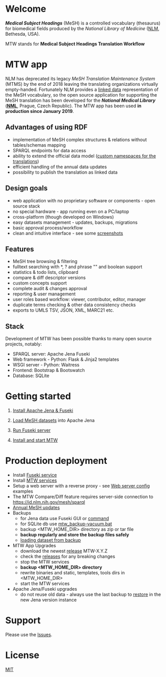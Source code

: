 # Welcome

***Medical Subject Headings*** (MeSH) is a controlled vocabulary (thesaurus) for biomedical fields produced by the *National Library of Medicine* ([NLM](https://www.nlm.nih.gov/mesh/), Bethesda, USA). 

MTW stands for **Medical Subject Headings Translation Workflow**

# MTW app

NLM has deprecated its legacy *MeSH Translation Maintenance System* (MTMS) by the end of 2018 leaving the translating organizations virtually empty-handed. Fortunately NLM provides a [linked data](https://id.nlm.nih.gov/mesh/) representation of the MeSH vocabulary, so the open source application for supporting the MeSH translation has been developed for the ***National Medical Library*** (**[NML](https://nlk.cz)**, Prague, Czech Republic). The MTW app has been used **in production since January 2019**.

## Advantages of using RDF

* implementation of MeSH complex structures & relations without tables/schemas mapping
* SPARQL endpoints for data access
* ability to extend the official data model
([custom namespaces for the translations](https://github.com/filak/MTW-MeSH/wiki/RDF-MTW-Data-model)) 
* efficient handling of the annual data updates
* possibility to publish the translation as linked data

## Design goals

* web application with no proprietary software or components - open source stack
* no special hardware - app running even on a PC/laptop
* cross-platform (though developed on Windows)
* easy datasets management - updates, backups, migrations
* basic approval process/workflow
* clean and intuitive interface - see some [screenshots](https://github.com/filak/MTW-MeSH/wiki/ScreenShots)

## Features

* MeSH tree browsing & filtering
* fulltext searching with *, ? and phrase "" and boolean support
* statistics & todo lists, clipboard
* compare & diff descriptor versions
* custom concepts support
* complete audit & changes approval
* reporting & user management
* user roles based workflow: viewer, contributor, editor, manager
* duplicate terms checking & other data consistency checks
* exports to UMLS TSV, JSON, XML, MARC21 etc.

## Stack

Development of MTW has been possible thanks to many open source projects, notably:

* SPARQL server: Apache Jena Fuseki
* Web framework - Python: Flask & Jinja2 templates
* WSGI server - Python:   Waitress
* Frontend: Bootstrap & Bootswatch
* Database: SQLite

# Getting started

1. [Install Apache Jena & Fuseki](https://github.com/filak/MTW-MeSH/wiki/Installation-on-Windows#apache-jenafuseki-installation)

2. [Load MeSH datasets](https://github.com/filak/MTW-MeSH/wiki/Loading-MeSH-datasets) into Apache Jena

3. [Run Fuseki server](https://github.com/filak/MTW-MeSH/wiki/Running-Fuseki-server#for-testing-and-development)

4. [Install and start MTW](https://github.com/filak/MTW-MeSH/wiki/Installation-on-Windows#mtw-installation)

# Production deployment

* Install [Fuseki service](https://github.com/filak/MTW-MeSH/wiki/Running-Fuseki-server#for-productiondeployment)
* Install [MTW services](https://github.com/filak/MTW-MeSH/wiki/Running-MTW-as-a-service)
* Setup a web server with a reverse proxy - see [Web server config](https://github.com/filak/MTW-MeSH/wiki/Web-server-config) examples
* The MTW Compare/Diff feature requires server-side connection to https://id.nlm.nih.gov/mesh/sparql
* [Annual MeSH updates](https://github.com/filak/MTW-MeSH/wiki/MeSH-Annual-Updates)
* Backups
    - for Jena data use Fuseki GUI or [command](https://jena.apache.org/documentation/fuseki2/fuseki-server-protocol.html)
    - for SQLite db use [mtw_backup-vacuum.bat](https://github.com/filak/MTW-MeSH/blob/master/flask-app/instance/db/mtw_backup-vacuum.bat)
    - backup <MTW_HOME_DIR> directory as zip or tar file
    - **backup regularly and store the backup files safely**
    - [loading dataset from backup](https://github.com/filak/MTW-MeSH/wiki/Loading-MeSH-datasets#loading-data-from-a-backup) 
* MTW App Upgrades
    - download the newest [release](https://github.com/filak/MTW-MeSH/releases/latest) MTW-X.Y.Z
    - check the [releases](https://github.com/filak/MTW-MeSH/releases) for any breaking changes
    - stop the MTW services 
    - **backup <MTW_HOME_DIR> directory** 
    - rewrite binaries and static, templates, tools dirs in <MTW_HOME_DIR> 
    - start the MTW services
* Apache Jena/Fuseki upgrades
    - do not reuse old data - always use the last backup to [restore](https://github.com/filak/MTW-MeSH/wiki/Loading-MeSH-datasets#loading-data-from-a-backup) in the new Jena version instance 

# Support

Please use the [Issues](https://github.com/filak/MTW-MeSH/issues).

# License

[MIT](https://github.com/filak/MTW-MeSH/blob/master/LICENSE) 
